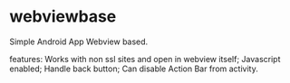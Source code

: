 # webviewbase

Simple Android App Webview based.

features: 
  Works with non ssl sites and open in webview itself;
  Javascript enabled;
  Handle back button;
  Can disable Action Bar from activity.
